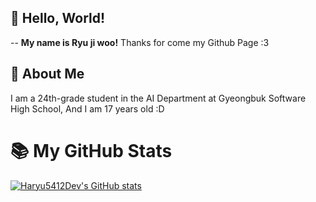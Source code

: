 ## 👋 Hello, World!
--
**My name is Ryu ji woo!** 
Thanks for come my Github Page :3
<br/>

## 📒 About Me
I am a 24th-grade student in the AI Department at Gyeongbuk Software High School,
And I am 17 years old :D
<br/>

# 📚 My GitHub Stats
[![Haryu5412Dev's GitHub stats](https://github-readme-stats.vercel.app/api?username=haryu5412dev)](https://github.com/anuraghazra/github-readme-stats)

<!---
Haryu5412Dev/Haryu5412Dev is a ✨ special ✨ repository because its `README.md` (this file) appears on your GitHub profile.
You can click the Preview link to take a look at your changes.
--->
